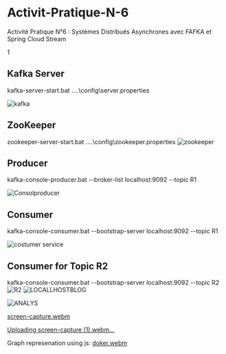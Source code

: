 # Activit-Pratique-N-6
Activité Pratique N°6 : Systèmes Distribués Asynchrones avec FAFKA  et Spring Cloud Stream

1
## Kafka Server
kafka-server-start.bat ..\..\config\server.properties

 ![kafka](https://github.com/SanaeBelfrouh/Activit-Pratique-N-6/assets/116807307/930cf206-030d-4ff0-9cdb-d097fe15448e)
## ZooKeeper
zookeeper-server-start.bat ..\..\config\zookeeper.properties
![zookeeper](https://github.com/SanaeBelfrouh/Activit-Pratique-N-6/assets/116807307/6cd19e58-937f-4a2e-948f-2426d3633da4)
## Producer
kafka-console-producer.bat --broker-list localhost:9092 --topic R1

![Consolproducer](https://github.com/SanaeBelfrouh/Activit-Pratique-N-6/assets/116807307/29c8f3a0-0f86-4cef-9b1d-6080043dccf1)

## Consumer
kafka-console-consumer.bat --bootstrap-server localhost:9092 --topic R1

![costumer service](https://github.com/SanaeBelfrouh/Activit-Pratique-N-6/assets/116807307/3a7531b3-6f90-44fc-aa07-a5381b2a10c9)
## Consumer for Topic R2
kafka-console-consumer.bat --bootstrap-server localhost:9092 --topic R2
![R2](https://github.com/SanaeBelfrouh/Activit-Pratique-N-6/assets/116807307/6faf49fa-50c1-44e4-8427-c2145b029193)
![LOCALLHOSTBLOG](https://github.com/SanaeBelfrouh/Activit-Pratique-N-6/assets/116807307/85c40ef8-e2f6-4aca-97f0-1526c2270da9)

![ANALYS](https://github.com/SanaeBelfrouh/Activit-Pratique-N-6/assets/116807307/e49efdad-3991-4295-9091-a050bc69d0d8)

[screen-capture.webm](https://github.com/SanaeBelfrouh/Activit-Pratique-N-6/assets/116807307/a8ce06ea-72f3-4c3c-9efc-0c9316598e6a)

[Uploading screen-capture (1).webm…]()

Graph represenation using js:
[doker.webm](https://github.com/SanaeBelfrouh/Activit-Pratique-N-6/assets/116807307/7a2fc5a2-eb8e-4470-8205-d88ae0020147)
